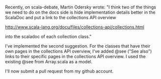 Recently, on scala-debate, Martin Odersky wrote: "I think two of the things we need to do on the docs side is hide implementation details better in the ScalaDoc and put a link to the collections API overview

  http://www.scala-lang.org/docu/files/collections-api/collections.html

into the scaladoc of each collection class."

I've implemented the second suggestion.  For the classes that have their own pages in the collections API overview, I've added @see ("See also") links to their specific pages in the collections API overview.  I used the existing @see from Array.scala as a model.  

I'll now submit a pull request from my github account.

